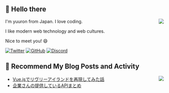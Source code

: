 ## 👋 Hello there
<div><img align="right" src="https://github-readme-stats.vercel.app/api?username=yuron3141&show_icons=true&line_height=24" /></div>
<div>
<!-- INTRODUCTION:START -->
<p>I'm yuuron from Japan.   I love coding.</p>
<p>I like modern web technology and web cultures.</p>
<p>Nice to meet you! 😄</p>


[![Twitter](https://img.shields.io/badge/Twitter-%231DA1F2.svg?logo=Twitter&style=flat&logoColor=white)](https://twitter.com/Bluesky_3141)
[![GitHub](https://img.shields.io/badge/-Github-181717.svg?logo=github&style=flat)](https://github.com/yuron3141)
[![Discord](https://img.shields.io/badge/-Discord-7289da.svg?logo=discord&style=flat)](BlueSky3141#1481)

<!-- INTRODUCTION:END -->
</div>

## 📝 Recommend My Blog Posts and Activity

<div><img align="right" src="https://github-readme-stats.vercel.app/api/top-langs?username=yuron3141&show_icons=true&locale=en&layout=compact" /></div>
<!-- BLOG-POST-LIST:START -->

- [Vue.jsでリヴリーアイランドを再現してみた話](https://yuuronacademy.com/article/2022/04/29/85/)
- [企業さんの提供しているAPIまとめ](https://qiita.com/yuron3141/items/425933992b10ea74ee20)

<!-- BLOG-POST-LIST:END -->
